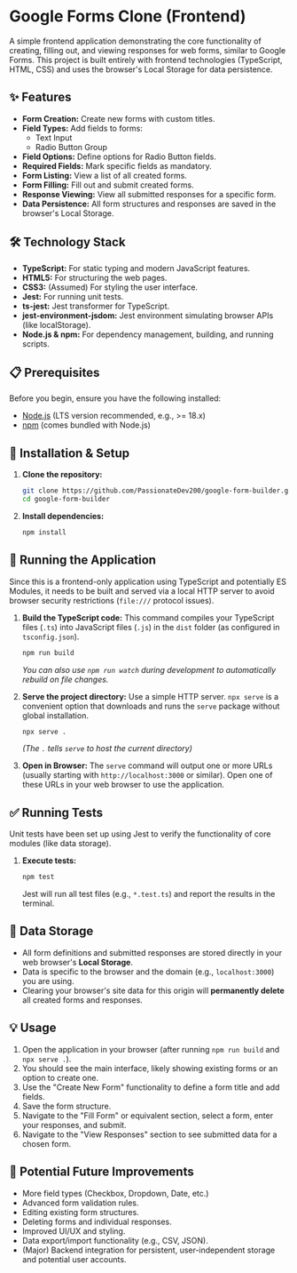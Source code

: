 # Google Forms Clone (Frontend)

A simple frontend application demonstrating the core functionality of creating, filling out, and viewing responses for web forms, similar to Google Forms. This project is built entirely with frontend technologies (TypeScript, HTML, CSS) and uses the browser's Local Storage for data persistence.

## ✨ Features

*   **Form Creation:** Create new forms with custom titles.
*   **Field Types:** Add fields to forms:
    *   Text Input
    *   Radio Button Group
*   **Field Options:** Define options for Radio Button fields.
*   **Required Fields:** Mark specific fields as mandatory.
*   **Form Listing:** View a list of all created forms.
*   **Form Filling:** Fill out and submit created forms.
*   **Response Viewing:** View all submitted responses for a specific form.
*   **Data Persistence:** All form structures and responses are saved in the browser's Local Storage.

## 🛠️ Technology Stack

*   **TypeScript:** For static typing and modern JavaScript features.
*   **HTML5:** For structuring the web pages.
*   **CSS3:** (Assumed) For styling the user interface.
*   **Jest:** For running unit tests.
*   **ts-jest:** Jest transformer for TypeScript.
*   **jest-environment-jsdom:** Jest environment simulating browser APIs (like localStorage).
*   **Node.js & npm:** For dependency management, building, and running scripts.

## 📋 Prerequisites

Before you begin, ensure you have the following installed:

*   [Node.js](https://nodejs.org/) (LTS version recommended, e.g., >= 18.x)
*   [npm](https://www.npmjs.com/) (comes bundled with Node.js)

## 🚀 Installation & Setup

1.  **Clone the repository:**
    ```bash
    git clone https://github.com/PassionateDev200/google-form-builder.git
    cd google-form-builder
    ```

2.  **Install dependencies:**
    ```bash
    npm install
    ```

## 🏃 Running the Application

Since this is a frontend-only application using TypeScript and potentially ES Modules, it needs to be built and served via a local HTTP server to avoid browser security restrictions (`file:///` protocol issues).

1.  **Build the TypeScript code:**
    This command compiles your TypeScript files (`.ts`) into JavaScript files (`.js`) in the `dist` folder (as configured in `tsconfig.json`).
    ```bash
    npm run build
    ```
    *You can also use `npm run watch` during development to automatically rebuild on file changes.*

2.  **Serve the project directory:**
    Use a simple HTTP server. `npx serve` is a convenient option that downloads and runs the `serve` package without global installation.
    ```bash
    npx serve .
    ```
    *(The `.` tells `serve` to host the current directory)*

3.  **Open in Browser:**
    The `serve` command will output one or more URLs (usually starting with `http://localhost:3000` or similar). Open one of these URLs in your web browser to use the application.

## ✅ Running Tests

Unit tests have been set up using Jest to verify the functionality of core modules (like data storage).

1.  **Execute tests:**
    ```bash
    npm test
    ```
    Jest will run all test files (e.g., `*.test.ts`) and report the results in the terminal.

## 💾 Data Storage

*   All form definitions and submitted responses are stored directly in your web browser's **Local Storage**.
*   Data is specific to the browser and the domain (e.g., `localhost:3000`) you are using.
*   Clearing your browser's site data for this origin will **permanently delete** all created forms and responses.

## 💡 Usage

1.  Open the application in your browser (after running `npm run build` and `npx serve .`).
2.  You should see the main interface, likely showing existing forms or an option to create one.
3.  Use the "Create New Form" functionality to define a form title and add fields.
4.  Save the form structure.
5.  Navigate to the "Fill Form" or equivalent section, select a form, enter your responses, and submit.
6.  Navigate to the "View Responses" section to see submitted data for a chosen form.

## 🚀 Potential Future Improvements

*   More field types (Checkbox, Dropdown, Date, etc.)
*   Advanced form validation rules.
*   Editing existing form structures.
*   Deleting forms and individual responses.
*   Improved UI/UX and styling.
*   Data export/import functionality (e.g., CSV, JSON).
*   (Major) Backend integration for persistent, user-independent storage and potential user accounts.

